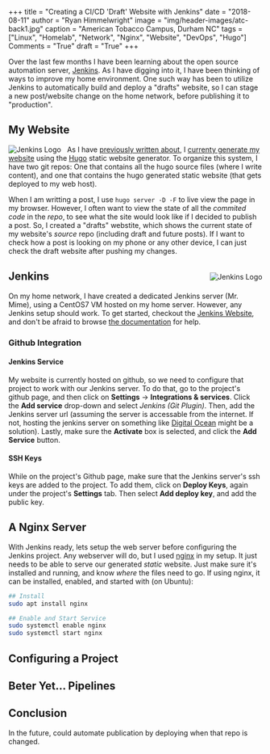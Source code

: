 +++
title    = "Creating a CI/CD 'Draft' Website with Jenkins"
date     = "2018-08-11"
author   = "Ryan Himmelwright"
image    = "img/header-images/atc-back1.jpg"
caption  = "American Tobacco Campus, Durham NC"
tags     = ["Linux", "Homelab", "Network", "Nginx", "Website", "DevOps", "Hugo"]
Comments = "True"
draft    = "True"
+++

Over the last few months I have been learning about the open source
automation server, [Jenkins](https://jenkins.io/). As I have digging
into it, I have been thinking of ways to improve my home
environment. One such way has been to utilize Jenkins to automatically
build and deploy a "drafts" website, so I can stage a new post/website
change on the home network, before publishing it to
"production".

<!--more-->

## My Website

<a href="../../img/posts/draft-website-jenkins/jenkins-logo.png"><img
src="../../img/posts/draft-website-jenkins/jenkins-logo.png" style="max-width:
50%; float: left; margin: 0px 12px 0px 0px;" alt="Jenkins Logo" /></a> 

As I have [previously written about](../website-transition-to-hugo/),
I [currenty generate my website](../website-switched-to-hugo/) using
the [Hugo](https://gohugo.io) static website generator. To organize
this system, I have two git repos: One that contains all the hugo
source files (where I write content), and one that contains the hugo
generated static website (that gets deployed to my web host).

When I am writting a post, I use `hugo server -D -F` to live view the
page in my browser. However, I often want to view the state of all the
*commited code* in the *repo*, to see what the site would look like if
I decided to publish a post. So, I created a "drafts" webstite, which
shows the current state of my website's *source* repo (including draft
and future posts). If I want to check how a post is looking on my
phone or any other device, I can just check the draft website after
pushing my changes.

<a href="../../img/posts/draft-website-jenkins/mr-mime.png"><img
src="../../img/posts/draft-website-jenkins/mr-mime.png" style="max-width:
45%; float: right; margin: 20px 0px 0px 10px;" alt="Jenkins Logo" /></a> 

## Jenkins

On my home network, I have created a dedicated Jenkins server
(Mr. Mime), using a CentOS7 VM hosted on my home server. However, any
Jenkins setup should work. To get started, checkout the [Jenkins
Website](https://jenkins.io/download/), and don't be afraid to browse
[the documentation](https://jenkins.io/doc/) for help.


### Github Integration

#### Jenkins Service
My website is currently hosted on github, so we need to configure that
project to work with our Jenkins server. To do that, go to the
project's github page, and then click on **Settings** ->
**Integrations & services**. Click the **Add service** drop-down and
select *Jenkins (Git Plugin)*. Then, add the Jenkins server url
(assuming the server is accessable from the internet. If not, hosting
the jenkins server on something like [Digital
Ocean](http://digitalocean.com) might be a solution). Lastly, make
sure the **Activate** box is selected, and click the **Add Service**
button.

#### SSH Keys

While on the project's Github page, make sure that the Jenkins
server's ssh keys are added to the project. To add them, click on
**Deploy Keys**, again under the project's **Settings** tab. Then
select **Add deploy key**, and add the public key.

## A Nginx Server

With Jenkins ready, lets setup the web server before configuring the
Jenkins project. Any webserver will do, but I used
[nginx](https://nginx.org/en/) in my setup. It just needs to be able
to serve our generated *static* website. Just make sure it's installed
and running, and know *where* the files need to go. If using nginx, it
can be installed, enabled, and started with (on Ubuntu):

```bash 
## Install
sudo apt install nginx

## Enable and Start Service
sudo systemctl enable nginx
sudo systemctl start nginx
```



## Configuring a Project

## Beter Yet... Pipelines

## Conclusion

In the future, could automate publication by deploying when that repo
is changed.
